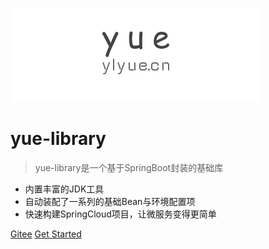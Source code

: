 ![logo](_images/logo.png)

# yue-library

> yue-library是一个基于SpringBoot封装的基础库

* 内置丰富的JDK工具
* 自动装配了一系列的基础Bean与环境配置项
* 快速构建SpringCloud项目，让微服务变得更简单

<!-- [GitHub](https://gitee.com/yl-yue/yue-library) -->
[Gitee](https://gitee.com/yl-yue/yue-library)
[Get Started](README.md)